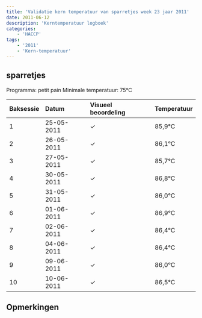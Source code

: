 ```yaml
---
title: 'Validatie kern temperatuur van sparretjes week 23 jaar 2011'
date: 2011-06-12
description: 'Kerntemperatuur logboek'
categories:
    - 'HACCP'
tags:
    - '2011'
    - 'Kern-temperatuur'
---
```


## sparretjes

Programma: petit pain
Minimale temperatuur: 75°C

| Baksessie | Datum | Visueel beoordeling | Temperatuur |
|:---|:---|:---|:---|
| 1 | 25-05-2011 | &check; | 85,9°C |
| 2 | 26-05-2011 | &check; | 86,1°C |
| 3 | 27-05-2011 | &check; | 85,7°C |
| 4 | 30-05-2011 | &check; | 86,8°C |
| 5 | 31-05-2011 | &check; | 86,0°C |
| 6 | 01-06-2011 | &check; | 86,9°C |
| 7 | 02-06-2011 | &check; | 86,4°C |
| 8 | 04-06-2011 | &check; | 86,4°C |
| 9 | 09-06-2011 | &check; | 86,0°C |
| 10 | 10-06-2011 | &check; | 86,5°C |

## Opmerkingen


